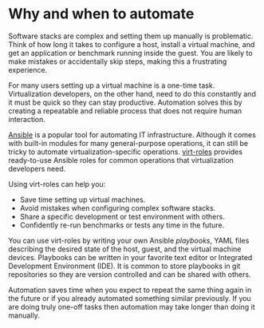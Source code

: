 # Why and when to automate

Software stacks are complex and setting them up manually is problematic. Think
of how long it takes to configure a host, install a virtual machine, and get an
application or benchmark running inside the guest. You are likely to make
mistakes or accidentally skip steps, making this a frustrating experience.

For many users setting up a virtual machine is a one-time task. Virtualization
developers, on the other hand, need to do this constantly and it must be quick
so they can stay productive. Automation solves this by creating a repeatable
and reliable process that does not require human interaction.

[Ansible](https://ansible.com/) is a popular tool for automating IT
infrastructure. Although it comes with built-in modules for many
general-purpose operations, it can still be tricky to automate
virtualization-specific operations.
[virt-roles](https://github.com/virt-roles/virt-roles) provides ready-to-use
Ansible roles for common operations that virtualization developers need.

Using virt-roles can help you:

- Save time setting up virtual machines.
- Avoid mistakes when configuring complex software stacks.
- Share a specific development or test environment with others.
- Confidently re-run benchmarks or tests any time in the future.

You can use virt-roles by writing your own Ansible *playbooks*, YAML files
describing the desired state of the host, guest, and the virtual machine
devices. Playbooks can be written in your favorite text editor or Integrated
Development Environment (IDE). It is common to store playbooks in git
repositories so they are version controlled and can be shared with others.

Automation saves time when you expect to repeat the same thing again in the
future or if you already automated something similar previously. If you are
doing truly one-off tasks then automation may take longer than doing it
manually.
